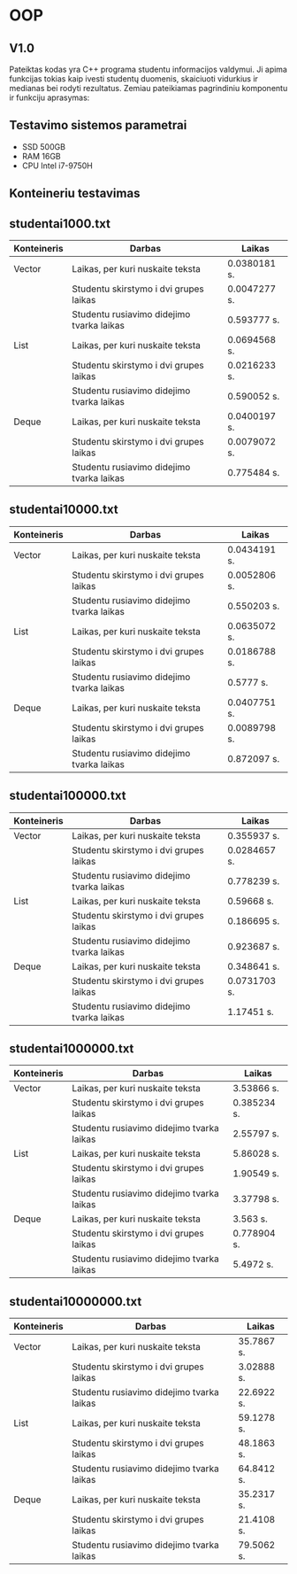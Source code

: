 # OOP
## V1.0
Pateiktas kodas yra C++ programa studentu informacijos valdymui. Ji apima funkcijas tokias kaip ivesti studentų duomenis, skaiciuoti vidurkius ir medianas bei rodyti rezultatus. Zemiau pateikiamas pagrindiniu komponentu ir funkciju aprasymas:

## Testavimo sistemos parametrai
- SSD 500GB
- RAM 16GB
- CPU Intel i7-9750H

## Konteineriu testavimas

## studentai1000.txt
| Konteineris |         Darbas                            | Laikas         |
|-------------|-------------------------------------------|----------------|
| Vector      |Laikas, per kuri nuskaite teksta           | 0.0380181 s.   |
|             |Studentu skirstymo i dvi grupes laikas     | 0.0047277 s.   |
|             |Studentu rusiavimo didejimo tvarka laikas  | 0.593777 s.    |
| List        |Laikas, per kuri nuskaite teksta           | 0.0694568 s.   |
|             |Studentu skirstymo i dvi grupes laikas     | 0.0216233 s.   |
|             |Studentu rusiavimo didejimo tvarka laikas  | 0.590052 s.    |
| Deque       |Laikas, per kuri nuskaite teksta           | 0.0400197 s.   |
|             |Studentu skirstymo i dvi grupes laikas     | 0.0079072 s.   |
|             |Studentu rusiavimo didejimo tvarka laikas  | 0.775484 s.    |

## studentai10000.txt
| Konteineris |         Darbas                            | Laikas         |
|-------------|-------------------------------------------|----------------|
| Vector      |Laikas, per kuri nuskaite teksta           | 0.0434191 s.   |
|             |Studentu skirstymo i dvi grupes laikas     | 0.0052806 s.   |
|             |Studentu rusiavimo didejimo tvarka laikas  | 0.550203 s.    |
| List        |Laikas, per kuri nuskaite teksta           | 0.0635072 s.   |
|             |Studentu skirstymo i dvi grupes laikas     | 0.0186788 s.   |
|             |Studentu rusiavimo didejimo tvarka laikas  | 0.5777 s.      |
| Deque       |Laikas, per kuri nuskaite teksta           | 0.0407751 s.   |
|             |Studentu skirstymo i dvi grupes laikas     | 0.0089798 s.   |
|             |Studentu rusiavimo didejimo tvarka laikas  | 0.872097 s.    |

## studentai100000.txt
| Konteineris |         Darbas                            | Laikas         |
|-------------|-------------------------------------------|----------------|
| Vector      |Laikas, per kuri nuskaite teksta           | 0.355937 s.    |
|             |Studentu skirstymo i dvi grupes laikas     | 0.0284657 s.   |
|             |Studentu rusiavimo didejimo tvarka laikas  | 0.778239 s.    |
| List        |Laikas, per kuri nuskaite teksta           | 0.59668 s.     |
|             |Studentu skirstymo i dvi grupes laikas     | 0.186695 s.    |
|             |Studentu rusiavimo didejimo tvarka laikas  | 0.923687 s.    |
| Deque       |Laikas, per kuri nuskaite teksta           | 0.348641 s.    |
|             |Studentu skirstymo i dvi grupes laikas     | 0.0731703 s.   |
|             |Studentu rusiavimo didejimo tvarka laikas  | 1.17451 s.     |

## studentai1000000.txt
| Konteineris |         Darbas                            | Laikas         |
|-------------|-------------------------------------------|----------------|
| Vector      |Laikas, per kuri nuskaite teksta           | 3.53866 s.     |
|             |Studentu skirstymo i dvi grupes laikas     | 0.385234 s.    |
|             |Studentu rusiavimo didejimo tvarka laikas  | 2.55797 s.     |
| List        |Laikas, per kuri nuskaite teksta           | 5.86028 s.     |
|             |Studentu skirstymo i dvi grupes laikas     | 1.90549 s.     |
|             |Studentu rusiavimo didejimo tvarka laikas  | 3.37798 s.     |
| Deque       |Laikas, per kuri nuskaite teksta           | 3.563 s.       |
|             |Studentu skirstymo i dvi grupes laikas     | 0.778904 s.    |
|             |Studentu rusiavimo didejimo tvarka laikas  | 5.4972 s.      |

## studentai10000000.txt
| Konteineris |         Darbas                            | Laikas         |
|-------------|-------------------------------------------|----------------|
| Vector      |Laikas, per kuri nuskaite teksta           | 35.7867 s.     |
|             |Studentu skirstymo i dvi grupes laikas     | 3.02888 s.     |
|             |Studentu rusiavimo didejimo tvarka laikas  | 22.6922 s.     |
| List        |Laikas, per kuri nuskaite teksta           | 59.1278 s.     |
|             |Studentu skirstymo i dvi grupes laikas     | 48.1863 s.     |
|             |Studentu rusiavimo didejimo tvarka laikas  | 64.8412 s.     |
| Deque       |Laikas, per kuri nuskaite teksta           | 35.2317 s.     |
|             |Studentu skirstymo i dvi grupes laikas     | 21.4108 s.     |
|             |Studentu rusiavimo didejimo tvarka laikas  | 79.5062 s.     |



